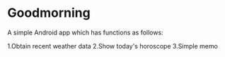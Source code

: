 # Goodmorning

A simple Android app which has functions as follows:

1.Obtain recent weather data
2.Show today's horoscope
3.Simple memo
